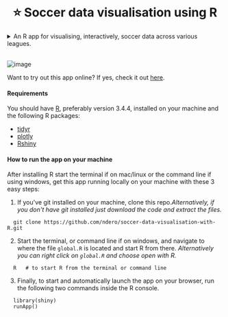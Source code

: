 <h1 align="center">⭐️ Soccer data visualisation using R  </h1>
<details><summary> An R app for visualising, interactively, soccer data across various leagues.
</summary>
 <h4>Features</h4>
<ul>
  <li>Bar graph showing team's performance over time.</li>
  <li>Pie chart visualizing head to head statistics between any two teams.</li>
  <li>Detailed summary table of each team's performance both at home and away.</li>
  <li>Most recent 15 games between the current two teams being compared.</li>
  <li>Most recent 8 games for each of the two teams being compared.</li>
  <li>Current league table standings.</li>
</ul>
</details><br>

![image](visualisation-app/images/sample.gif)

Want to try out this app online? If yes, check it out [here](https://ndero.shinyapps.io/visualisation-app/).

#### Requirements
You should have [R](https://www.r-project.org/), preferably version 3.4.4, installed on your machine and the following R packages:
- [tidyr](http://dplyr.tidyverse.org/)
- [plotly](https://plot.ly/)
- [Rshiny](https://shiny.rstudio.com/)

#### How to run the app on your machine
 After installing R start the terminal if on mac/linux or the command line if using windows, get this app running locally on your machine with these 3 easy steps:
1. If you've git installed on your machine, clone this repo.*Alternatively, if you don't have git installed just download the code and extract the files.*
  ```
    git clone https://github.com/ndero/soccer-data-visualisation-with-R.git
  ```
2. Start the terminal, or command line if on windows, and navigate to where the file `global.R` is located and start R from there. *Alternatively you can right click on `global.R` and choose open with R.*
  ```
    R   # to start R from the terminal or command line
  ```
3. Finally, to start and automatically launch the app on your browser, run the following two commands inside the R console.
  ```
    library(shiny)
    runApp()
  ```

